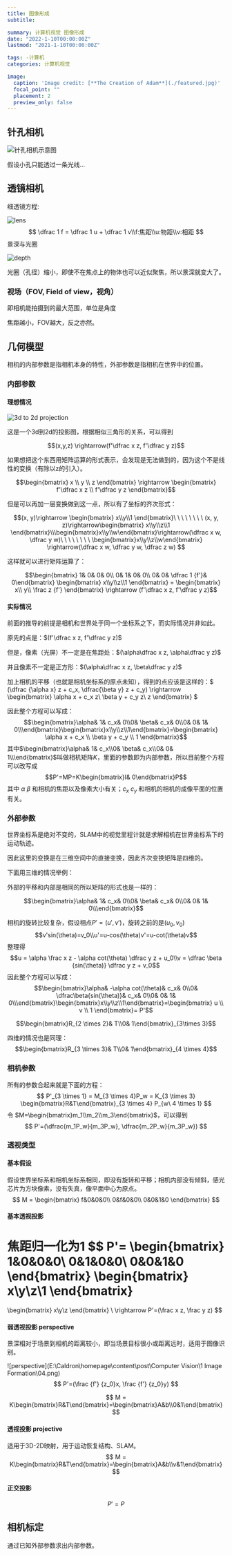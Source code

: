 ```yaml
---
title: 图像形成
subtitle: 

summary: 计算机视觉 图像形成
date: "2022-1-10T00:00:00Z"
lastmod: "2021-1-10T00:00:00Z"

tags: -计算机
categories: 计算机视觉

image:
  caption: 'Image credit: [**The Creation of Adam**](./featured.jpg)'
  focal_point: ""
  placement: 2
  preview_only: false
---
```


## 针孔相机

![针孔相机示意图](https://penway.cn/post/computer-vision/1-image-formation/00.png)

假设小孔只能透过一条光线...

## 透镜相机

细透镜方程:

![lens](https://penway.cn/post/computer-vision/1-image-formation/02)
$$ \dfrac 1 f = \dfrac 1 u + \dfrac 1 v\\f:焦距\\u:物距\\v:相距 $$
景深与光圈

![depth](https://penway.cn/post/computer-vision/1-image-formation/03.png)

光圈（孔径）缩小，即使不在焦点上的物体也可以近似聚焦，所以景深就变大了。

### 视场（FOV, Field of view，视角）

即相机能拍摄到的最大范围，单位是角度

焦距越小，FOV越大，反之亦然。

## 几何模型

相机的内部参数是指相机本身的特性，外部参数是指相机在世界中的位置。

### 内部参数

#### 理想情况

![3d to 2d projection](https://penway.cn/post/computer-vision/1-image-formation/01.png)

这是一个3d到2d的投影图，根据相似三角形的关系，可以得到

$$(x,y,z) \rightarrow(f'\dfrac x z, f'\dfrac y z)$$

如果想把这个东西用矩阵运算的形式表示，会发现是无法做到的，因为这个不是线性的变换（有除以z的引入）。

$$\begin{bmatrix} x \\ y \\ z \end{bmatrix} \rightarrow \begin{bmatrix} f'\dfrac x z \\ f'\dfrac y z \end{bmatrix}$$

但是可以再加一层变换做到这一点，所以有了坐标的齐次形式：

$$(x, y)\rightarrow \begin{bmatrix} x\\y\\1 \end{bmatrix}\ \ \ \ \ \ \ \ (x, y, z)\rightarrow\begin{bmatrix} x\\y\\z\\1 \end{bmatrix}\\\begin{bmatrix}x\\y\\w\end{bmatrix}\rightarrow(\dfrac x w, \dfrac y w)\ \ \ \ \ \ \ \ \begin{bmatrix}x\\y\\z\\w\end{bmatrix} \rightarrow(\dfrac x w, \dfrac y w, \dfrac z w) $$

这样就可以进行矩阵运算了：

$$\begin{bmatrix}     1& 0& 0& 0\\     0& 1& 0& 0\\     0& 0& \dfrac 1 {f'}& 0\end{bmatrix} \begin{bmatrix} x\\y\\z\\1 \end{bmatrix} = \begin{bmatrix} x\\ y\\ \frac z {f'} \end{bmatrix} \rightarrow (f'\dfrac x z, f'\dfrac y z)$$

#### 实际情况

前面的推导的前提是相机和世界处于同一个坐标系之下，而实际情况并非如此。

原先的点是：$(f'\dfrac x z, f'\dfrac y z)$

但是，像素（光屏）不一定是在焦距处：$(\alpha\dfrac x z, \alpha\dfrac y z)$

并且像素不一定是正方形：$(\alpha\dfrac x z, \beta\dfrac y z)$

加上相机的平移（也就是相机坐标系的原点未知），得到的点应该是这样的：$ (\dfrac {\alpha x} z + c_x, \dfrac{\beta y} z + c_y) \rightarrow \begin{bmatrix} \alpha x + c_x z\\ \beta y + c_y z\\ z \end{bmatrix} $

因此整个方程可以写成：
$$\begin{bmatrix}\alpha& 1& c_x& 0\\0& \beta& c_x& 0\\0& 0& 1& 0\\\end{bmatrix}\begin{bmatrix}x\\y\\z\\1\end{bmatrix}=\begin{bmatrix} \alpha x + c_x \\ \beta y + c_y \\ 1 \end{bmatrix}$$
其中$\begin{bmatrix}\alpha& 1& c_x\\0& \beta& c_x\\0& 0& 1\\\end{bmatrix}$叫做相机矩阵$K$，里面的参数即为内部参数，所以目前整个方程可以改写成
$$P'=MP=K\begin{bmatrix}I& 0\end{bmatrix}P$$
其中 $\alpha\ \beta$ 和相机的焦距以及像素大小有关；$c_x\ c_y$ 和相机的相机的成像平面的位置有关。

### 外部参数

世界坐标系是绝对不变的，SLAM中的视觉里程计就是求解相机在世界坐标系下的运动轨迹。

因此这里的变换是在三维空间中的直接变换，因此齐次变换矩阵是四维的。

下面用三维的情况举例：

外部的平移和内部是相同的所以矩阵的形式也是一样的：

$$\begin{bmatrix}\alpha& 1& c_x& 0\\0& \beta& c_x& 0\\0& 0& 1& 0\\\end{bmatrix}$$

相机的旋转比较复杂，假设相点$P'=(u',v')$，旋转之前的是$(u_0,v_0)$
$$v'sin(\theta)=v_0\\u'=u-cos(\theta)v'=u-cot(\theta)v$$
整理得
$$u = \alpha \frac x z - \alpha cot(\theta) \dfrac y z + u_0\\v = \dfrac \beta {sin(\theta)} \dfrac y z + v_0$$
因此整个方程可以写成：
$$\begin{bmatrix}\alpha& -\alpha cot(\theta)& c_x& 0\\0& \dfrac\beta{sin(\theta)}& c_x& 0\\0& 0& 1& 0\\\end{bmatrix}\begin{bmatrix}x\\y\\z\\1\end{bmatrix}=\begin{bmatrix} u \\ v \\ 1 \end{bmatrix}= P'$$

$$\begin{bmatrix}R_{2 \times 2}& T\\0& 1\end{bmatrix}_{3\times 3}$$

四维的情况也是同理：
$$\begin{bmatrix}R_{3 \times 3}& T\\0& 1\end{bmatrix}_{4 \times 4}$$

### 相机参数

所有的参数合起来就是下面的方程：
$$
P'_{3 \times 1} = M_{3 \times 4}P_w = K_{3 \times 3} \begin{bmatrix}R&T\end{bmatrix}_{3 \times 4} P_{w\ 4 \times 1}
$$
令 $M=\begin{bmatrix}m_1\\m_2\\m_3\end{bmatrix}$，可以得到
$$
P'=(\dfrac{m_1P_w}{m_3P_w}, \dfrac{m_2P_w}{m_3P_w})
$$

### 透视类型

#### 基本假设

假设世界坐标系和相机坐标系相同，即没有旋转和平移；相机内部没有倾斜，感光芯片为方块像素，没有失真，像平面中心为原点。
$$
M = 
\begin{bmatrix} 
f&0&0&0\\
0&f&0&0\\
0&0&1&0
\end{bmatrix}
$$

#### 基本透视投影

焦距归一化为1
$$
P'=
\begin{bmatrix} 
1&0&0&0\\
0&1&0&0\\
0&0&1&0
\end{bmatrix}
\begin{bmatrix}
x\\y\\z\\1
\end{bmatrix}
=
\begin{bmatrix}
x\\y\\z
\end{bmatrix}
\\
\rightarrow
P'=(\frac x z, \frac y z)
$$

#### 弱透视投影 perspective

景深相对于场景到相机的距离较小，即当场景目标很小或距离远时，适用于图像识别。

![perspective](E:\Caldron\homepage\content\post\Computer Vision\1 Image Formation\04.png)
$$
P'=(\frac {f'} {z_0}x, \frac {f'} {z_0}y)
$$

$$
M = K\begin{bmatrix}R&T\end{bmatrix}=\begin{bmatrix}A&b\\0&1\end{bmatrix}
$$

#### 透视投影 projective

适用于3D-2D映射，用于运动恢复结构、SLAM。
$$
M = K\begin{bmatrix}R&T\end{bmatrix}=\begin{bmatrix}A&b\\v&1\end{bmatrix}
$$


#### 正交投影

$$
P'=P
$$

## 相机标定

通过已知外部参数求出内部参数。

